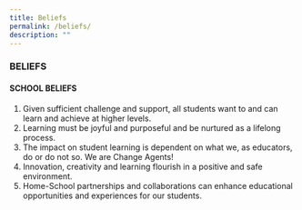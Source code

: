 ```yaml
---
title: Beliefs
permalink: /beliefs/
description: ""
---
```

### BELIEFS


#### SCHOOL BELIEFS

1.  Given sufficient challenge and support, all students want to and can learn and achieve at higher levels. 
2.  Learning must be joyful and purposeful and be nurtured as a lifelong process. 
3.  The impact on student learning is dependent on what we, as educators, do or do not so. We are Change Agents!
4.  Innovation, creativity and learning flourish in a positive and safe environment.
5.  Home-School partnerships and collaborations can enhance educational opportunities and experiences for our students.